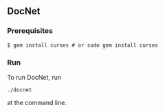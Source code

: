 ## DocNet

### Prerequisites

```
$ gem install curses # or sudo gem install curses
```

### Run

To run DocNet, run 

```
./docnet
```

at the command line.